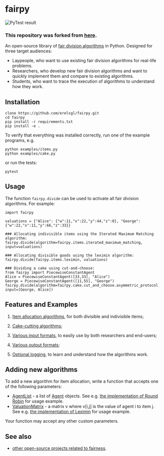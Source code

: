 # fairpy

![PyTest result](https://github.com/erelsgl/fairpy/workflows/pytest/badge.svg)

### This repository was forked from [here](https://github.com/erelsgl/fairpy).

An open-source library of [fair division algorithms](https://en.wikipedia.org/wiki/Fair_division) in Python.
Designed for three target audiences:

* Laypeople, who want to use existing fair division algorithms for real-life problems.
* Researchers, who develop new fair division algorithms and want to quickly implement them and compare to existing algorithms.
* Students, who want to trace the execution of algorithms to understand how they work.

## Installation

    clone https://github.com/erelsgl/fairpy.git
    cd fairpy
    pip install -r requirements.txt
    pip install -e .

To verify that everything was installed correctly, run one of the example programs, e.g.

    python examples/items.py
    python examples/cake.py

or run the tests:

    pytest

## Usage

The function `fairpy.divide` can be used to activate all fair division algorithms. For example:

    import fairpy

    valuations = {"Alice": {"w":11,"x":22,"y":44,"z":0}, "George": {"w":22,"x":11,"y":66,"z":33}}

    ### Allocating indivisible items using the Iterated Maximum Matching algorithm:
    fairpy.divide(algorithm=fairpy.items.iterated_maximum_matching, input=valuations)

    ### Allocating divisible goods using the leximin algorithm:
    fairpy.divide(fairpy.items.leximin, valuations)

    ### Dividing a cake using cut-and-choose:
    from fairpy import PiecewiseConstantAgent
    Alice = PiecewiseConstantAgent([33,33], "Alice")
    George = PiecewiseConstantAgent([11,55], "George")
    fairpy.divide(algorithm=fairpy.cake.cut_and_choose.asymmetric_protocol, input=[George, Alice])


## Features and Examples

1. [Item allocation algorithms](examples/items.md), for both divisible and indivisible items;

1. [Cake-cutting algorithms](examples/cake.md);

1. [Various input formats](examples/input_formats.md), to easily use by both researchers and end-users;

1. [Various output formats](examples/output_formats.md);

1. [Optional logging](examples/loggers.md), to learn and understand how the algorithms work.


## Adding new algorithms

To add a new algorithm for item allocation, write a function that accepts one of the following parameters:

* [AgentList](fairpy/agentlist.py) - a list of [Agent](fairpy/agents.py) objects. See e.g. [the implementation of Round Robin](fairpy/items/round_robin.py) for usage example.
* [ValuationMatrix](fairpy/valuations.py) - a matrix v where v[i,j] is the value of agent i to item j. See e.g. [the implementation of Leximin](fairpy/items/leximin.py) for usage example.

Your function may accept any other custom parameters.


## See also

* [other open-source projects related to fairness](related.md).
